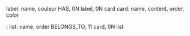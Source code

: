 label: name, couleur
HAS, 0N label, 0N card
card: name, content, order, color

:
list: name, order
BELONGS_TO, 11 card, 0N list